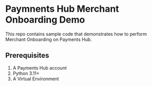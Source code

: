 # Paymnents Hub Merchant Onboarding Demo

This repo contains sample code that demonstrates how to perform Merchant Onboarding on Payments Hub.

## Prerequisites
1. A Payments Hub account
2. Python 3.11+ 
3. A Virtual Environment